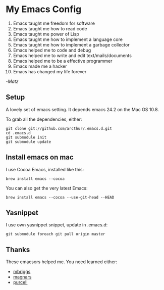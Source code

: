 # My Emacs Config

1. Emacs taught me freedom for software
2. Emacs taught me how to read code
3. Emacs taught me power of Lisp
4. Emacs taught me how to implement a language core
5. Emacs taught me how to implement a garbage collector
6. Emacs helped me to code and debug
7. Emacs helped me to write and edit text/mails/documents
8. Emacs helped me to be a effective programmer
9. Emacs made me a hacker
10. Emacs has changed my life forever

_-Matz_

## Setup

A lovely set of emacs setting. It depends emacs 24.2 on the Mac OS 10.8.

To grab all the dependencies, either:

    git clone git://github.com/arcthur/.emacs.d.git
    cd .emacs.d
    git submodule init
    git submodule update

## Install emacs on mac

I use Cocoa Emacs, installed like this:

    brew install emacs --cocoa

You can also get the very latest Emacs:

    brew install emacs --cocoa --use-git-head --HEAD

## Yasnippet

I use own yasnippet snippet, update in .emacs.d:

    git submodule foreach git pull origin master

## Thanks

These emacsors helped me. You need learned either:

* [mbriggs](https://github.com/mbriggs/.emacs.d)
* [magnars](https://github.com/magnars/.emacs.d)
* [purcell](https://github.com/purcell/emacs.d)

